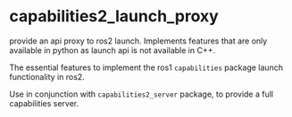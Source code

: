 # capabilities2_launch_proxy

provide an api proxy to ros2 launch. Implements features that are only available in python as launch api is not available in C++.

The essential features to implement the ros1 `capabilities` package launch functionality in ros2.

Use in conjunction with `capabilities2_server` package, to provide a full capabilities server.

